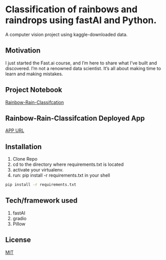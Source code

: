 # Classification of rainbows and raindrops using fastAI and Python.

A computer vision project using kaggle-downloaded data.

## Motivation

I just started the Fast.ai course, and I’m here to share what I’ve built and discovered. I’m not a renowned data scientist. It’s all about making time to learn and making mistakes.

## Project Notebook
[Rainbow-Rain-Classifcation](https://www.kaggle.com/code/adamsmohammed/rainbow-rain-classifcation)

## Rainbow-Rain-Classifcation Deployed App 

[APP URL](https://huggingface.co/spaces/moadams/rainbowRainClassificationAPP)

## Installation

1. Clone Repo
2. cd to the directory where requirements.txt is located
3. activate your virtualenv.
4. run: pip install -r requirements.txt in your shell

```bash
pip install -r requirements.txt
```

## Tech/framework used

1. fastAI
2. gradio
3. Pillow

## License

[MIT](https://choosealicense.com/licenses/mit/)
